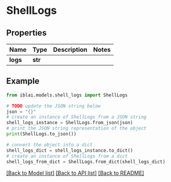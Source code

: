 # ShellLogs


## Properties

Name | Type | Description | Notes
------------ | ------------- | ------------- | -------------
**logs** | **str** |  | 

## Example

```python
from iblai.models.shell_logs import ShellLogs

# TODO update the JSON string below
json = "{}"
# create an instance of ShellLogs from a JSON string
shell_logs_instance = ShellLogs.from_json(json)
# print the JSON string representation of the object
print(ShellLogs.to_json())

# convert the object into a dict
shell_logs_dict = shell_logs_instance.to_dict()
# create an instance of ShellLogs from a dict
shell_logs_from_dict = ShellLogs.from_dict(shell_logs_dict)
```
[[Back to Model list]](../README.md#documentation-for-models) [[Back to API list]](../README.md#documentation-for-api-endpoints) [[Back to README]](../README.md)


